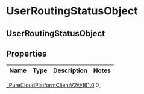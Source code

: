 # UserRoutingStatusObject

## UserRoutingStatusObject

## Properties

|Name | Type | Description | Notes|
|------------ | ------------- | ------------- | -------------|



_PureCloudPlatformClientV2@161.0.0_
